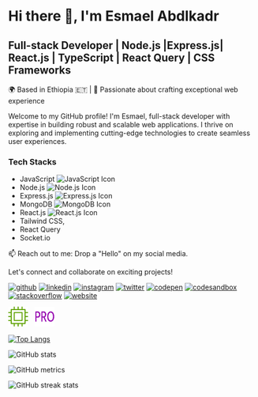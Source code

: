 
# Hi there 👋, I'm Esmael Abdlkadr
## Full-stack Developer | Node.js |Express.js| React.js | TypeScript |   React Query | CSS Frameworks

🌍 Based in Ethiopia 🇪🇹 | 🚀 Passionate about crafting exceptional web experience

Welcome to my GitHub profile! I'm Esmael, full-stack developer with expertise in building robust and scalable web applications. I thrive on exploring and implementing cutting-edge technologies to create seamless user experiences.

### Tech Stacks

- JavaScript ![JavaScript Icon](https://img.icons8.com/color/24/000000/javascript.png)
- Node.js ![Node.js Icon](https://img.icons8.com/color/24/000000/nodejs.png)
- Express.js ![Express.js Icon](https://img.icons8.com/color/24/000000/express.png)
- MongoDB ![MongoDB Icon](https://img.icons8.com/color/24/000000/mongodb.png)
- React.js ![React.js Icon](https://img.icons8.com/plasticine/24/000000/react.png)
- Tailwind CSS, 
- React Query
- Socket.io



📫 Reach out to me: Drop a "Hello" on my social media.

Let's connect and collaborate on exciting projects!



[<img src='https://cdn.jsdelivr.net/npm/simple-icons@3.0.1/icons/github.svg' alt='github' height='40'>](https://github.com/smithCoders)  [<img src='https://cdn.jsdelivr.net/npm/simple-icons@3.0.1/icons/linkedin.svg' alt='linkedin' height='40'>](https://www.linkedin.com/in/esmaelabdlkadr/)  [<img src='https://cdn.jsdelivr.net/npm/simple-icons@3.0.1/icons/instagram.svg' alt='instagram' height='40'>](https://www.instagram.com/esm__ael/)  [<img src='https://cdn.jsdelivr.net/npm/simple-icons@3.0.1/icons/twitter.svg' alt='twitter' height='40'>](https://twitter.com/smithcodder)  [<img src='https://cdn.jsdelivr.net/npm/simple-icons@3.0.1/icons/codepen.svg' alt='codepen' height='40'>](https://codepen.io/smithcodder)  [<img src='https://cdn.jsdelivr.net/npm/simple-icons@3.0.1/icons/codesandbox.svg' alt='codesandbox' height='40'>](https://codesandbox.io/u/smithcodder)  [<img src='https://cdn.jsdelivr.net/npm/simple-icons@3.0.1/icons/stackoverflow.svg' alt='stackoverflow' height='40'>](https://stackoverflow.com/users/21276709/smith-coder)  [<img src='https://cdn.jsdelivr.net/npm/simple-icons@3.0.1/icons/icloud.svg' alt='website' height='40'>](https://esmael-abdlkadr.vercel.app/)  

<a href='https://docs.github.com/en/developers'><img src='https://raw.githubusercontent.com/acervenky/animated-github-badges/master/assets/devbadge.gif' width='40' height='40'></a> <a href='https://github.com/pricing'><img src='https://raw.githubusercontent.com/acervenky/animated-github-badges/master/assets/pro.gif' width='40' height='40'></a> 

[![Top Langs](https://github-readme-stats.vercel.app/api/top-langs/?username=smithCoders)](https://github.com/anuraghazra/github-readme-stats)

![GitHub stats](https://github-readme-stats.vercel.app/api?username=smithCoders&show_icons=true&count_private=true)  

![GitHub metrics](https://metrics.lecoq.io/smithCoders)  

![GitHub streak stats](https://streak-stats.demolab.com/?user=smithCoders)  

